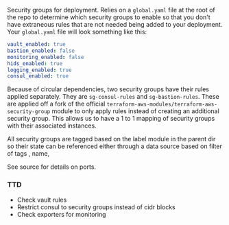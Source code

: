 Security groups for deployment.  Relies on a `global.yaml` file at the root of the repo to determine which security groups to enable so that you don't have extraneous rules that are not needed being added to your deployment. Your `global.yaml` file will look something like this: 

```yaml
vault_enabled: true
bastion_enabled: false
monitoring_enabled: false
hids_enabled: true
logging_enabled: true
consul_enabled: true
```

Because of circular dependencies, two security groups have their rules applied separately.  They are `sg-consul-rules` and `sg-bastion-rules`.  These are applied off a fork of the official `terraform-aws-modules/terraform-aws-security-group` module to only apply rules instead of creating an additional security group.  This allows us to have a 1 to 1 mapping of security groups with their associated instances. 

All security groups are tagged based on the label module in the parent dir so their state can be referenced either through a data source based on filter of tags , name, 

See source for details on ports. 

### TTD 

- Check vault rules 
- Restrict consul to security groups instead of cidr blocks 
- Check exporters for monitoring 

